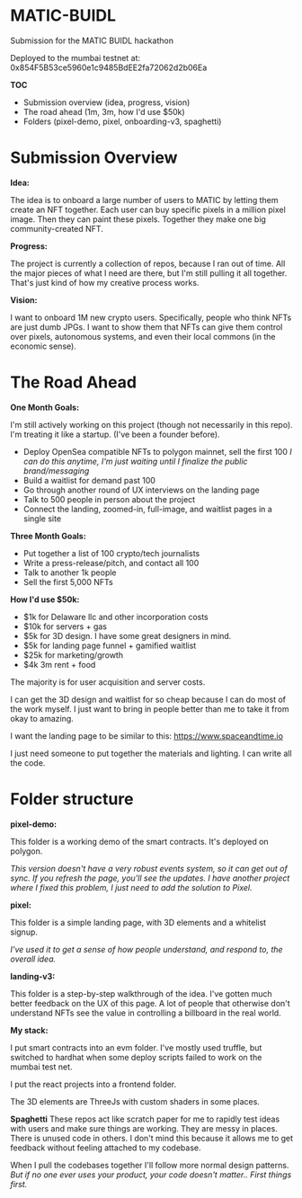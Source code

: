 # MATIC-BUIDL

Submission for the MATIC BUIDL hackathon

Deployed to the mumbai testnet at: 0x854F5B53ce5960e1c9485BdEE2fa72062d2b06Ea

**TOC**

- Submission overview (idea, progress, vision)
- The road ahead (1m, 3m, how I'd use $50k)
- Folders (pixel-demo, pixel, onboarding-v3, spaghetti)

# Submission Overview

**Idea:**

The idea is to onboard a large number of users to MATIC by letting them create an NFT together. Each user can buy specific pixels in a million pixel image. Then they can paint these pixels. Together they make one big community-created NFT.

**Progress:**

The project is currently a collection of repos, because I ran out of time. All the major pieces of what I need are there, but I'm still pulling it all together. That's just kind of how my creative process works.

**Vision:**

I want to onboard 1M new crypto users. Specifically, people who think NFTs are just dumb JPGs. I want to show them that NFTs can give them control over pixels, autonomous systems, and even their local commons (in the economic sense).

# The Road Ahead

**One Month Goals:**

I'm still actively working on this project (though not necessarily in this repo). I'm treating it like a startup. (I've been a founder before).

- Deploy OpenSea compatible NFTs to polygon mainnet, sell the first 100
  _I can do this anytime, I'm just waiting until I finalize the public brand/messaging_
- Build a waitlist for demand past 100
- Go through another round of UX interviews on the landing page
- Talk to 500 people in person about the project
- Connect the landing, zoomed-in, full-image, and waitlist pages in a single site

**Three Month Goals:**

- Put together a list of 100 crypto/tech journalists
- Write a press-release/pitch, and contact all 100
- Talk to another 1k people
- Sell the first 5,000 NFTs

**How I'd use $50k:**

- $1k for Delaware llc and other incorporation costs
- $10k for servers + gas
- $5k for 3D design. I have some great designers in mind.
- $5k for landing page funnel + gamified waitlist
- $25k for marketing/growth
- $4k 3m rent + food

The majority is for user acquisition and server costs.

I can get the 3D design and waitlist for so cheap because I can do most of the work myself. I just want to bring in people better than me to take it from okay to amazing.

I want the landing page to be similar to this:
https://www.spaceandtime.io

I just need someone to put together the materials and lighting. I can write all the code.

# Folder structure

**pixel-demo:**

This folder is a working demo of the smart contracts. It's deployed on polygon.

_This version doesn't have a very robust events system, so it can get out of sync. If you refresh the page, you'll see the updates.
I have another project where I fixed this problem, I just need to add the solution to Pixel._

**pixel:**

This folder is a simple landing page, with 3D elements and a whitelist signup.

_I've used it to get a sense of how people understand, and respond to, the overall idea._

**landing-v3:**

This folder is a step-by-step walkthrough of the idea. I've gotten much better feedback on the UX of this page. A lot of people that otherwise don't understand NFTs see the value in controlling a billboard in the real world.

**My stack:**

I put smart contracts into an evm folder. I've mostly used truffle, but switched to hardhat when some deploy scripts failed to work on the mumbai test net.

I put the react projects into a frontend folder.

The 3D elements are ThreeJs with custom shaders in some places.

**Spaghetti**
These repos act like scratch paper for me to rapidly test ideas with users and make sure things are working. They are messy in places. There is unused code in others. I don't mind this because it allows me to get feedback without feeling attached to my codebase.

When I pull the codebases together I'll follow more normal design patterns.
_But if no one ever uses your product, your code doesn't matter.. First things first._
